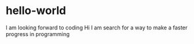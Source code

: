# hello-world
I am looking forward to coding
Hi I am search for a way to make a faster progress in programming
